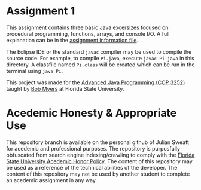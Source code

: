 # Assignment 1
This assignment contains three basic Java excersizes focused on procedural programming, functions, arrays, and console I/O. A full explanation can be in the [assignment information file](./info.html).

The Eclipse IDE or the standard `javac` compiler may be used to compile the source code. For example, to compile `Pi.java`, execute `javac Pi.java` in this directory. A classfile named `Pi.class` will be created which can be run in the terminal using `java Pi`.

This project was made for the [Advanced Java Programming (COP 3252)](http://www.cs.fsu.edu/~myers/cop3252/) taught by [Bob Myers](https://www.cs.fsu.edu/department/faculty/myers/) at Florida State University.

# Acedemic Honesty & Appropriate Use
This repository branch is available on the personal github of Julian Sweatt for acedemic and professional purposes. The repository is purposfully obfuscated from search engine indexing/crawling to comply with the [Florida State University Acedemic Honor Policy](https://fda.fsu.edu/sites/g/files/imported/storage/original/application/0ab8e9de6a98c1377d68de9717988bda.pdf). The content of this repository may be used as a reference of the technical abilities of the developer. The content of this repository may not be used by another student to complete an acedemic assignment in any way.